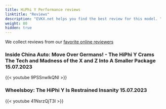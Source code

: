 ```yaml
---
title: HiPhi Y Performance reviews
linktitle: "Reviews"
description: "EVKX.net helps you find the best review for this model. "
weight: 80
hidden: true
---
```

<object class="img-fluid" type="image/svg+xml" data="../modelnavigation.svg"></object>
We collect reviews from our [favorite online reviewers](/guides/evreviewers/)

### Inside China Auto: Move Over Germans! - The HiPhi Y Crams The Tech and Madness of the X and Z Into A Smaller Package 15.07.2023

{{< youtube 9PSSnwIkQNI >}}

### Wheelsboy: The HiPhi Y Is Restrained Insanity 15.07.2023

{{< youtube 41NsrzQjT3I >}}


